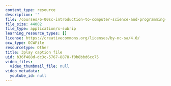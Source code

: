 ```yaml
---
content_type: resource
description: ''
file: /courses/6-00sc-introduction-to-computer-science-and-programming-spring-2011/b36f468ddc3c57678878f0b8bbd6cc75_B8is52oxHBw.vtt
file_size: 44002
file_type: application/x-subrip
learning_resource_types: []
license: https://creativecommons.org/licenses/by-nc-sa/4.0/
ocw_type: OCWFile
resourcetype: Other
title: 3play caption file
uid: b36f468d-dc3c-5767-8878-f0b8bbd6cc75
video_files:
  video_thumbnail_file: null
video_metadata:
  youtube_id: null
---
```

